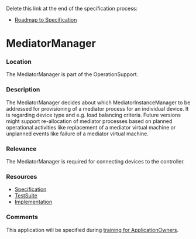 Delete this link at the end of the specification process:  
- [Roadmap to Specification](../../issues/1)

# MediatorManager

### Location
The MediatorManager is part of the OperationSupport.

### Description
The MediatorManager decides about which MediatorInstanceManager to be addressed for provisioning of a mediator process for an individual device. It is regarding device type and e.g. load balancing criteria. Future versions might support re-allocation of mediator processes based on planned operational activities like replacement of a mediator virtual machine or unplanned events like failure of a mediator virtual machine.

### Relevance
The MediatorManager is required for connecting devices to the controller.

### Resources
- [Specification](./spec/)
- [TestSuite](./testing/)
- [Implementation](./server/)

### Comments
This application will be specified during [training for ApplicationOwners](https://gist.github.com/openBackhaul/5aabdbc90257b83b9fe7fc4da059d3cd).
